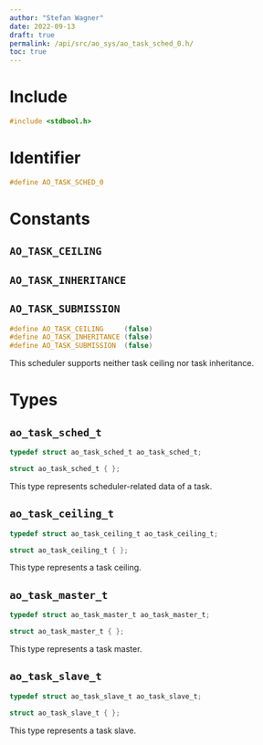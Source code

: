 ```yaml
---
author: "Stefan Wagner"
date: 2022-09-13
draft: true
permalink: /api/src/ao_sys/ao_task_sched_0.h/
toc: true
---
```


# Include

```c
#include <stdbool.h>
```

# Identifier

```c
#define AO_TASK_SCHED_0
```

# Constants

## `AO_TASK_CEILING`
## `AO_TASK_INHERITANCE`
## `AO_TASK_SUBMISSION`

```c
#define AO_TASK_CEILING     (false)
#define AO_TASK_INHERITANCE (false)
#define AO_TASK_SUBMISSION  (false)
```

This scheduler supports neither task ceiling nor task inheritance.

# Types

## `ao_task_sched_t`

```c
typedef struct ao_task_sched_t ao_task_sched_t;
```

```c
struct ao_task_sched_t { };
```

This type represents scheduler-related data of a task.

## `ao_task_ceiling_t`

```c
typedef struct ao_task_ceiling_t ao_task_ceiling_t;
```

```c
struct ao_task_ceiling_t { };
```

This type represents a task ceiling.

## `ao_task_master_t`

```c
typedef struct ao_task_master_t ao_task_master_t;
```

```c
struct ao_task_master_t { };
```

This type represents a task master.

## `ao_task_slave_t`

```c
typedef struct ao_task_slave_t ao_task_slave_t;
```

```c
struct ao_task_slave_t { };
```

This type represents a task slave.
